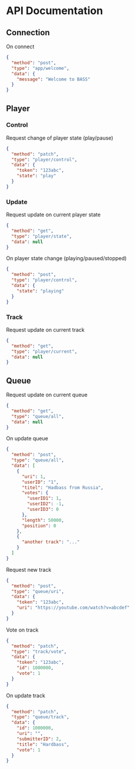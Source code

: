 # API Documentation

## Connection
On connect
```json
{
  "method": "post",
  "type": "app/welcome",
  "data": {
    "message": "Welcome to BASS"
  }
}
```


## Player

### Control
Request change of player state (play/pause)
```json
{
  "method": "patch",
  "type": "player/control",
  "data": {
    "token": "123abc",
    "state": "play"
  }
}
```


### Update
Request update on current player state
```json
{
  "method": "get",
  "type": "player/state",
  "data": null
}
```

On player state change (playing/paused/stopped)
```json
{
  "method": "post",
  "type": "player/control",
  "data": {
    "state": "playing"
  }
}
```

### Track
Request update on current track
```json
{
  "method": "get",
  "type": "player/current",
  "data": null
}
```

## Queue
Request update on current queue
```json
{
  "method": "get",
  "type": "queue/all",
  "data": null
}
```

On update queue
```json
{
  "method": "post",
  "type": "queue/all",
  "data": [
    {
      "uri": 1,
      "userID": "1",
      "titel": "Hadbass from Russia",
      "votes": {
        "userID1": 1,
        "userID2": -1,
        "userID3": 0
      },
      "length": 50000,
      "position": 0
    },
    {
      "another track": "..."
    }
  ]
}
```

Request new track
```json
{
  "method": "post",
  "type": "queue/uri",
  "data": {
    "token": "123abc",
    "uri": "https://youtube.com/watch?v=abcdef"
  }
}
```

Vote on track
```json
{
  "method": "patch",
  "type": "track/vote",
  "data": {
    "token": "123abc",
    "id": 1000000,
    "vote": 1
  }
}
```

On update track
```json
{
  "method": "patch",
  "type": "queue/track",
  "data": {
    "id": 1000000,
    "uri": "",
    "submitterID": 2,
    "title": "Hardbass",
    "vote": 1
  }
}
```